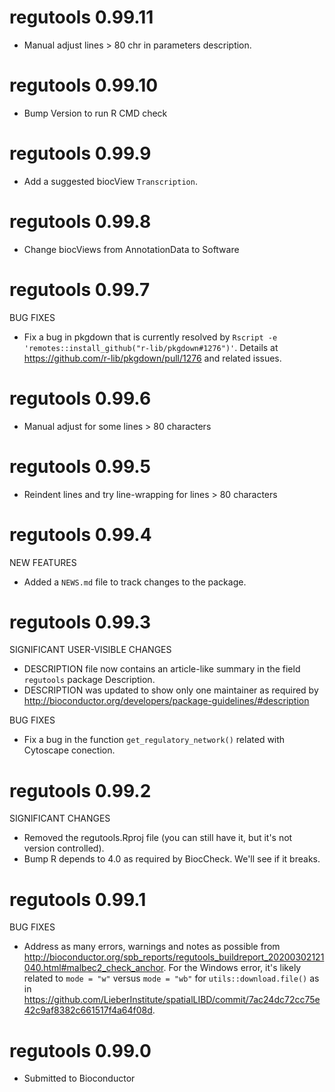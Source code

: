 # regutools 0.99.11

* Manual adjust lines > 80 chr in parameters description.

# regutools 0.99.10

* Bump Version to run R CMD check

# regutools 0.99.9

* Add a suggested biocView `Transcription`.

# regutools 0.99.8

* Change biocViews from AnnotationData to Software 


# regutools 0.99.7

BUG FIXES

* Fix a bug in pkgdown that is currently resolved by
`Rscript -e 'remotes::install_github("r-lib/pkgdown#1276")'`. 
Details at https://github.com/r-lib/pkgdown/pull/1276 and
related issues.

# regutools 0.99.6

* Manual adjust for some lines > 80 characters

# regutools 0.99.5

* Reindent lines and try line-wrapping for lines > 80 characters

# regutools 0.99.4

NEW FEATURES

* Added a `NEWS.md` file to track changes to the package.

# regutools 0.99.3

SIGNIFICANT USER-VISIBLE CHANGES

* DESCRIPTION file now contains an article-like summary in the field `regutools` package Description.
* DESCRIPTION was updated to show only one maintainer as required by http://bioconductor.org/developers/package-guidelines/#description

BUG FIXES

* Fix a bug in the function `get_regulatory_network()` related with Cytoscape conection.

# regutools 0.99.2

SIGNIFICANT CHANGES

* Removed the regutools.Rproj file (you can still have it, but it's not
version controlled).
* Bump R depends to 4.0 as required by BiocCheck. We'll see if it breaks.

# regutools 0.99.1

BUG FIXES

* Address as many errors, warnings and notes as possible from
http://bioconductor.org/spb_reports/regutools_buildreport_20200302121040.html#malbec2_check_anchor. For the Windows error, it's likely related to `mode = "w"` versus
`mode = "wb"` for `utils::download.file()` as in 
https://github.com/LieberInstitute/spatialLIBD/commit/7ac24dc72cc75e42c9af8382c661517f4a64f08d.

# regutools 0.99.0

* Submitted to Bioconductor
